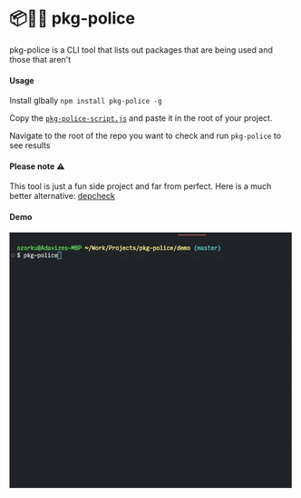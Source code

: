 # 📦👮🏽 pkg-police

pkg-police is a CLI tool that lists out packages that are being used and those that aren't

#### Usage

Install glbally `npm install pkg-police -g`

Copy the [`pkg-police-script.js`](./pkg-police-script.js) and paste it in the root of your project.

Navigate to the root of the repo you want to check and run `pkg-police` to see results

#### Please note ⚠️

This tool is just a fun side project and far from perfect. Here is a much better alternative: [depcheck](https://www.npmjs.com/package/depcheck)

#### Demo

![Alt text](demo.gif "Title")
